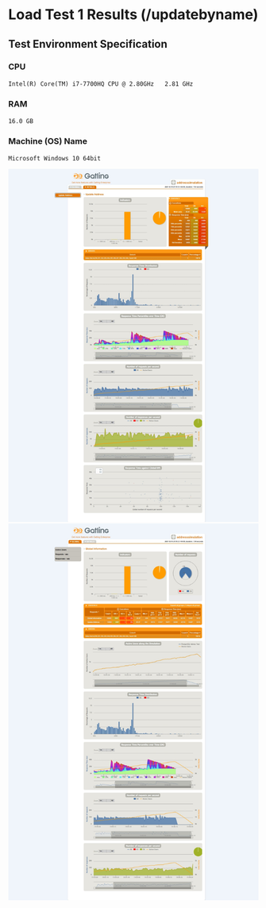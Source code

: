 # Load Test 1 Results (/updatebyname)

## Test Environment Specification
### CPU
	Intel(R) Core(TM) i7-7700HQ CPU @ 2.80GHz   2.81 GHz
### RAM
	16.0 GB
### Machine (OS) Name
	Microsoft Windows 10 64bit

![image](results/load_test_1_details.jpeg)
![image](results/load_test_1_global.jpeg)